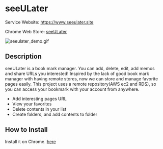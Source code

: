 seeULater
=========

Service Website: https://www.seeulater.site

Chrome Web Store: [seeULater](https://chrome.google.com/webstore/detail/seeulater/pemilclakldcfcijhimggelacjhkjogp)

![seeulater_demo.gif](https://github.com/jayhyun-hwang/seeULater/blob/main/seeulater_demo_220219.gif)

Description
-----------

seeULater is a book mark manager. You can add, delete, edit, add memos and share URLs you interested!
Inspired by the lack of good book mark manager with having remote stores, now we can store and manage favorite pages easily. This project uses a remote repository(AWS ec2 and RDS), so you can access your bookmark with your account from anywhere.

* Add interesting pages URL
* View your favorites
* Delete contents in your list
* Create folders, and add contents to folder

How to Install
--------------

Install it on Chrome. [here](https://chrome.google.com/webstore/detail/seeulater/pemilclakldcfcijhimggelacjhkjogp/related?hl=ko)
